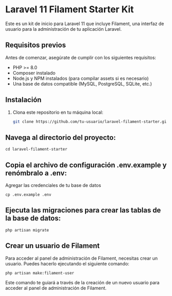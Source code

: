 # Laravel 11 Filament Starter Kit

Este es un kit de inicio para Laravel 11 que incluye Filament, una interfaz de usuario para la administración de tu aplicación Laravel.

## Requisitos previos

Antes de comenzar, asegúrate de cumplir con los siguientes requisitos:

- PHP >= 8.0
- Composer instalado
- Node.js y NPM instalados (para compilar assets si es necesario)
- Una base de datos compatible (MySQL, PostgreSQL, SQLite, etc.)

## Instalación

1. Clona este repositorio en tu máquina local:

   ```bash
   git clone https://github.com/tu-usuario/laravel-filament-starter.git
   ```
## Navega al directorio del proyecto:
```
cd laravel-filament-starter
```

## Copia el archivo de configuración .env.example y renómbralo a .env:
Agregar las credenciales de tu base de datos
```
cp .env.example .env
```


## Ejecuta las migraciones para crear las tablas de la base de datos:

```
php artisan migrate
```
## Crear un usuario de Filament
Para acceder al panel de administración de Filament, necesitas crear un usuario. Puedes hacerlo ejecutando el siguiente comando:

```
php artisan make:filament-user
```
Este comando te guiará a través de la creación de un nuevo usuario para acceder al panel de administración de Filament.
